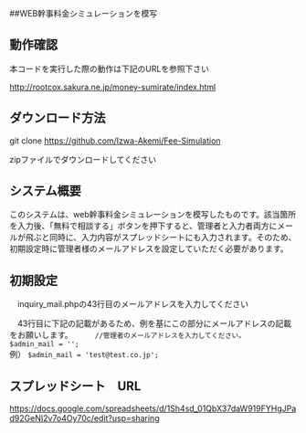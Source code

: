 ##WEB幹事料金シミュレーションを模写
## 動作確認
本コードを実行した際の動作は下記のURLを参照下さい

http://rootcox.sakura.ne.jp/money-sumirate/index.html

## ダウンロード方法

git clone https://github.com/Izwa-Akemi/Fee-Simulation

zipファイルでダウンロードしてください
## システム概要
このシステムは、web幹事料金シミュレーションを模写したものです。該当箇所を入力後、「無料で相談する」ボタンを押下すると、管理者と入力者両方にメールが飛ぶと同時に、入力内容がスプレッドシートにも入力されます。そのため、初期設定時に管理者様のメールアドレスを設定していただく必要があります。　　
## 初期設定
　inquiry_mail.phpの43行目のメールアドレスを入力してください
 
 　43行目に下記の記載があるため、例を基にこの部分にメールアドレスの記載をお願いします。　　
　`//管理者のメールアドレスを入力してください。`  
   `$admin_mail = '';`  
   例） `$admin_mail = 'test@test.co.jp';`  


## スプレッドシート　URL
https://docs.google.com/spreadsheets/d/1Sh4sd_01QbX37daW919FYHgJPad92GeNI2v7o4Oy70c/edit?usp=sharing

